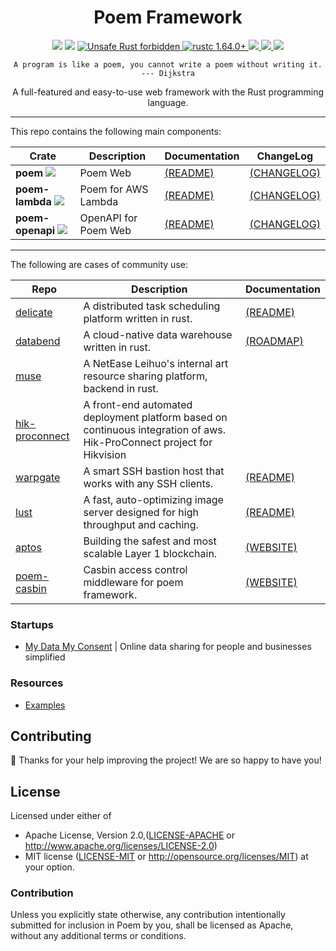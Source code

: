 <h1 align="center">Poem Framework</h1>

<div align="center">
  <!-- CI -->
  <img src="https://github.com/poem-web/poem/workflows/CI/badge.svg" />
  <!-- codecov -->
  <img src="https://codecov.io/gh/poem-web/poem/branch/master/graph/badge.svg" />
  <a href="https://github.com/rust-secure-code/safety-dance/">
    <img src="https://img.shields.io/badge/unsafe-forbidden-success.svg?style=flat-square"
      alt="Unsafe Rust forbidden" />
  </a>
  <a href="https://blog.rust-lang.org/2022/09/22/Rust-1.64.0.html">
    <img src="https://img.shields.io/badge/rustc-1.64.0+-ab6000.svg"
      alt="rustc 1.64.0+" />
  </a>
  <a href="https://discord.gg/qWWNxwasb7">
    <img src="https://img.shields.io/discord/932986985604333638.svg?label=&logo=discord&logoColor=ffffff&color=7389D8&labelColor=6A7EC2" />
  </a>
  <a href="https://deps.rs/repo/github/poem-web/poem">
    <img src="https://deps.rs/repo/github/poem-web/poem/status.svg" />
  </a>
  <a href="https://crates.io/crates/poem">
    <img src="https://img.shields.io/crates/d/poem.svg" />
  </a>
</div>
<p align="center"><code>A program is like a poem, you cannot write a poem without writing it. --- Dijkstra</code></p>
<p align="center"> A full-featured and easy-to-use web framework with the Rust programming language.</p>

***

This repo contains the following main components:

| Crate                                                                                                       | Description          | Documentation                      | ChangeLog                                |
|-------------------------------------------------------------------------------------------------------------|----------------------|------------------------------------|------------------------------------------|
| **poem** [![](https://img.shields.io/crates/v/poem)](https://crates.io/crates/poem)                         | Poem Web             | [(README)](poem/README.md)         | [(CHANGELOG)](poem/CHANGELOG.md)         |
| **poem-lambda** [![](https://img.shields.io/crates/v/poem-lambda)](https://crates.io/crates/poem-lambda)    | Poem for AWS Lambda  | [(README)](poem-lambda/README.md)  | [(CHANGELOG)](poem-lambda/CHANGELOG.md)  |
| **poem-openapi** [![](https://img.shields.io/crates/v/poem-openapi)](https://crates.io/crates/poem-openapi) | OpenAPI for Poem Web | [(README)](poem-openapi/README.md) | [(CHANGELOG)](poem-openapi/CHANGELOG.md) |

***

The following are cases of community use:

| Repo                                                                             | Description                                                                                                            | Documentation                                                         |
|----------------------------------------------------------------------------------|------------------------------------------------------------------------------------------------------------------------|-----------------------------------------------------------------------|
| [delicate](https://github.com/BinChengZhao/delicate)                             | A distributed task scheduling platform written in rust.                                                                | [(README)](https://delicate-rs.github.io/Roadmap.html)                |
| [databend](https://github.com/datafuselabs/databend)                             | A cloud-native data warehouse written in rust.                                                                         | [(ROADMAP)](https://github.com/datafuselabs/databend/issues/746)      |
| [muse](https://leihuo.163.com/)                                                  | A NetEase Leihuo's internal art resource sharing platform, backend in rust.                                            |                                                                       |
| [hik-proconnect](https://www.hikvision.com/en/products/software/hik-proconnect/) | A front-end automated deployment platform based on continuous integration of aws. Hik-ProConnect project for Hikvision |                                                                       |
| [warpgate](https://github.com/eugeny/warpgate)                                   | A smart SSH bastion host that works with any SSH clients.                                                              | [(README)](https://github.com/warp-tech/warpgate/blob/main/README.md) |
| [lust](https://github.com/ChillFish8/lust)                                       | A fast, auto-optimizing image server designed for high throughput and caching.                                         | [(README)](https://github.com/ChillFish8/lust/blob/master/README.md)  |
| [aptos](https://github.com/aptos-labs/aptos-core)                                | Building the safest and most scalable Layer 1 blockchain.                                                              | [(WEBSITE)](https://aptoslabs.com/)                                   |
| [poem-casbin](https://github.com/casbin-rs/poem-casbin)                          | Casbin access control middleware for poem framework.                                                                   | [(WEBSITE)](https://casbin.org/)                                      |


### Startups

- [My Data My Consent](https://mydatamyconsent.com/) | Online data sharing for people and businesses simplified


### Resources

- [Examples](https://github.com/poem-web/poem/tree/master/examples)


## Contributing

:balloon: Thanks for your help improving the project! We are so happy to have you!


## License

Licensed under either of

* Apache License, Version 2.0,([LICENSE-APACHE](./LICENSE-APACHE) or http://www.apache.org/licenses/LICENSE-2.0)
* MIT license ([LICENSE-MIT](./LICENSE-MIT) or http://opensource.org/licenses/MIT)
  at your option.

### Contribution

Unless you explicitly state otherwise, any contribution intentionally submitted for inclusion in Poem by you, shall be licensed as Apache, without any additional terms or conditions.
